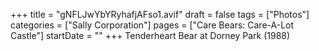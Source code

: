 +++
title = "gNFLJwYbYRyhafjAFso1.avif"
draft = false
tags = ["Photos"]
categories = ["Sally Corporation"]
pages = ["Care Bears: Care-A-Lot Castle"]
startDate = ""
+++
Tenderheart Bear at Dorney Park (1988)
